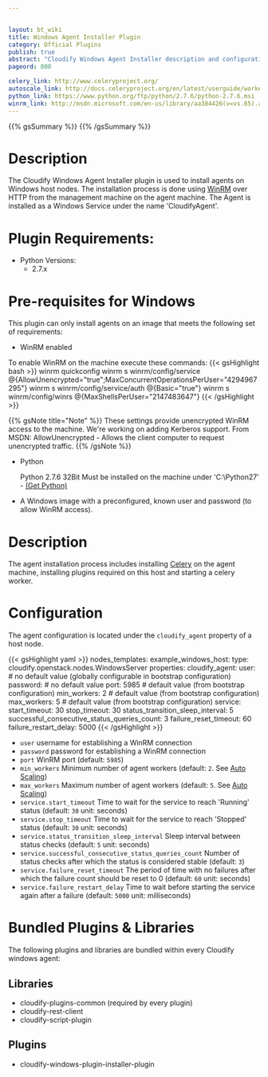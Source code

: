 ```yaml
---


layout: bt_wiki
title: Windows Agent Installer Plugin
category: Official Plugins
publish: true
abstract: "Cloudify Windows Agent Installer description and configuration"
pageord: 800

celery_link: http://www.celeryproject.org/
autoscale_link: http://docs.celeryproject.org/en/latest/userguide/workers.html#autoscaling
python_link: https://www.python.org/ftp/python/2.7.6/python-2.7.6.msi
winrm_link: http://msdn.microsoft.com/en-us/library/aa384426(v=vs.85).aspx
---
```



{{% gsSummary %}}
{{% /gsSummary %}}


# Description

The Cloudify Windows Agent Installer plugin is used to install agents on Windows host nodes.
The installation process is done using [WinRM]({{page.winrm_link}}) over HTTP from the management machine on the agent machine.
The Agent is installed as a Windows Service under the name 'CloudifyAgent'.


# Plugin Requirements:

* Python Versions:
  * 2.7.x


# Pre-requisites for Windows

This plugin can only install agents on an image that meets the following set of requirements:

* WinRM enabled

To enable WinRM on the machine execute these commands:
{{< gsHighlight  bash  >}}
winrm quickconfig
winrm s winrm/config/service @{AllowUnencrypted="true";MaxConcurrentOperationsPerUser="4294967295"}
winrm s winrm/config/service/auth @{Basic="true"}
winrm s winrm/config/winrs @{MaxShellsPerUser="2147483647"}
{{< /gsHighlight >}}

{{% gsNote title="Note" %}}
These settings provide unencrypted WinRM access to the machine. We're working on adding Kerberos support.
From MSDN: AllowUnencrypted - Allows the client computer to request unencrypted traffic.
{{% /gsNote %}}

* Python

   Python 2.7.6 32Bit Must be installed on the machine under 'C:\Python27' - [(Get Python)]({{page.python_link}})

* A Windows image with a preconfigured, known user and password (to allow WinRM access).


# Description

The agent installation process includes installing [Celery]({{page.celery_link}})
on the agent machine, installing plugins required on this host and starting a celery worker.


# Configuration

The agent configuration is located under the `cloudify_agent` property of a host node.

{{< gsHighlight  yaml  >}}
nodes_templates:
  example_windows_host:
    type: cloudify.openstack.nodes.WindowsServer
    properties:
      cloudify_agent:
        user:                     # no default value (globally configurable in bootstrap configuration)
        password:                 # no default value
        port: 5985                # default value (from bootstrap configuration)
        min_workers: 2            # default value (from bootstrap configuration)
        max_workers: 5            # default value (from bootstrap configuration)
        service:
          start_timeout: 30
          stop_timeout: 30
          status_transition_sleep_interval: 5
          successful_consecutive_status_queries_count: 3
          failure_reset_timeout: 60
          failure_restart_delay: 5000
{{< /gsHighlight >}}

* `user` username for establishing a WinRM connection
* `password` password for establishing a WinRM connection
* `port` WinRM port (default: `5985`)
* `min_workers` Minimum number of agent workers (default: `2`. See [Auto Scaling]({{page.autoscale_link}}))
* `max_workers` Maximum number of agent workers (default: `5`. See [Auto Scaling]({{page.autoscale_link}}))
* `service.start_timeout` Time to wait for the service to reach 'Running' status (default: `30` unit: seconds)
* `service.stop_timeout` Time to wait for the service to reach 'Stopped' status (default: `30` unit: seconds)
* `service.status_transition_sleep_interval` Sleep interval between status checks (default: `5` unit: seconds)
* `service.successful_consecutive_status_queries_count` Number of status checks after which the status is considered stable (default: `3`)
* `service.failure_reset_timeout` The period of time with no failures after which the failure count should be reset to 0 (default: `60` unit: seconds)
* `service.failure_restart_delay` Time to wait before starting the service again after a failure (default: `5000` unit: milliseconds)

# Bundled Plugins & Libraries

The following plugins and libraries are bundled within every Cloudify windows agent:

## Libraries

* cloudify-plugins-common (required by every plugin)
* cloudify-rest-client
* cloudify-script-plugin

## Plugins

* cloudify-windows-plugin-installer-plugin
